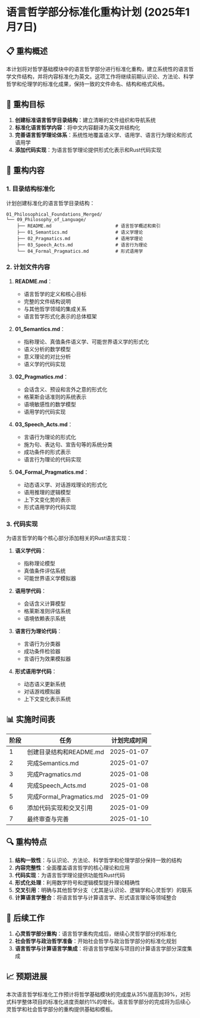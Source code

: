 # 语言哲学部分标准化重构计划 (2025年1月7日)

## 📋 重构概述

本计划将对哲学基础模块中的语言哲学部分进行标准化重构，建立系统性的语言哲学文件结构，并将内容标准化为英文。这项工作将继续前期认识论、方法论、科学哲学和伦理学的标准化成果，保持一致的文件命名、结构和格式风格。

## 🎯 重构目标

1. **创建标准语言哲学目录结构**：建立清晰的文件组织和导航系统
2. **标准化语言哲学内容**：将中文内容翻译为英文并结构化
3. **完善语言哲学理论体系**：系统性地覆盖语义学、语用学、语言行为理论和形式语用学
4. **添加代码实现**：为语言哲学理论提供形式化表示和Rust代码实现

## 🔄 重构内容

### 1. 目录结构标准化

计划创建标准化的语言哲学目录结构：

```text
01_Philosophical_Foundations_Merged/
└── 09_Philosophy_of_Language/
    ├── README.md                        # 语言哲学概述和索引
    ├── 01_Semantics.md                  # 语义学理论
    ├── 02_Pragmatics.md                 # 语用学理论
    ├── 03_Speech_Acts.md                # 语言行为理论
    └── 04_Formal_Pragmatics.md          # 形式语用学
```

### 2. 计划文件内容

1. **README.md**：
   - 语言哲学的定义和核心目标
   - 完整的文件结构说明
   - 与其他哲学领域的集成关系
   - 语言哲学形式化表示的总体框架

2. **01_Semantics.md**：
   - 指称理论、真值条件语义学、可能世界语义学的形式化
   - 语义分析的数学模型
   - 意义理论的对比分析
   - 语义学的代码实现

3. **02_Pragmatics.md**：
   - 会话含义、预设和言外之意的形式化
   - 格莱斯会话准则的系统表示
   - 语境敏感性的数学模型
   - 语用学的代码实现

4. **03_Speech_Acts.md**：
   - 言语行为理论的形式化
   - 施为句、表达句、宣告句等的系统分类
   - 成功条件的形式表示
   - 语言行为理论的代码实现

5. **04_Formal_Pragmatics.md**：
   - 动态语义学、对话游戏理论的形式化
   - 语用推理的逻辑模型
   - 上下文变化势的表示
   - 形式语用学的代码实现

### 3. 代码实现

为语言哲学的每个核心部分添加相关的Rust语言实现：

1. **语义学代码**：
   - 指称理论模型
   - 真值条件评估系统
   - 可能世界语义学模拟器

2. **语用学代码**：
   - 会话含义计算模型
   - 格莱斯准则评估系统
   - 语境依赖表示系统

3. **语言行为理论代码**：
   - 言语行为分类器
   - 成功条件检验器
   - 言语行为效果模拟器

4. **形式语用学代码**：
   - 动态语义更新系统
   - 对话游戏模拟器
   - 上下文变化表示系统

## 📊 实施时间表

| 阶段 | 任务 | 计划完成时间 |
|------|------|-------------|
| 1 | 创建目录结构和README.md | 2025-01-07 |
| 2 | 完成Semantics.md | 2025-01-07 |
| 3 | 完成Pragmatics.md | 2025-01-08 |
| 4 | 完成Speech_Acts.md | 2025-01-08 |
| 5 | 完成Formal_Pragmatics.md | 2025-01-09 |
| 6 | 添加代码实现和交叉引用 | 2025-01-09 |
| 7 | 最终审查与完善 | 2025-01-10 |

## 🔍 重构特点

1. **结构一致性**：与认识论、方法论、科学哲学和伦理学部分保持一致的结构
2. **内容完整性**：全面覆盖语言哲学的核心理论和应用
3. **代码实现**：为语言哲学理论提供功能性Rust代码
4. **形式化处理**：利用数学符号和逻辑模型提升理论精确性
5. **交叉引用**：明确与其他哲学分支（尤其是认识论、逻辑学和心灵哲学）的联系
6. **计算语言学整合**：将语言哲学与计算语言学、形式语言理论等领域整合

## 📝 后续工作

1. **心灵哲学部分重构**：语言哲学重构完成后，继续心灵哲学部分的标准化
2. **社会哲学与政治哲学准备**：开始社会哲学与政治哲学部分的标准化规划
3. **语言哲学与计算语言学集成**：将语言哲学框架与项目的计算语言学部分深度集成

## 📈 预期进展

本次语言哲学标准化工作预计将哲学基础模块的完成度从35%提高到39%，对形式科学整体项目的标准化进度贡献约1%的增长。语言哲学部分的完成将为后续心灵哲学和社会哲学部分的重构提供基础和模板。
